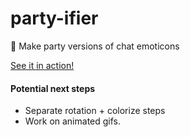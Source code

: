 # party-ifier
:tada: Make party versions of chat emoticons

[See it in action!](https://party-ifier.herokuapp.com/)

#### Potential next steps
- Separate rotation + colorize steps
- Work on animated gifs.
